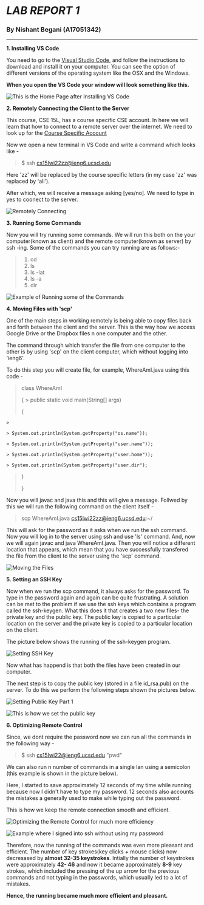 # _**LAB REPORT 1**_ 
### By Nishant Begani (A17051342)
---

**1. Installing VS Code**

You need to go to the [Visual Studio Code](https://code.visualstudio.com/), and follow the instructions to download and install it on your computer. You can see the option of different versions of the operating system like the OSX and the Windows. 

**When you open the VS Code your window will look something like this.**



![This is the Home Page after Installing VS Code](InstallingVSCode.png)

**2. Remotely Connecting the Client to the Server**

This course, CSE 15L, has a course specific CSE account. In here we will learn that how to connect to a remote server over the internet. 
We need to look up for the [Course Specific Account](https://sdacs.ucsd.edu/~icc/index.php) 


Now we open a new terminal in VS Code and write a command which looks like - 
 
 > $ ssh cs15lwi22zz@ieng6.ucsd.edu 

 Here 'zz' will be replaced by the course specific letters (in my case 'zz' was replaced by 'ali'). 

 After which, we will receive a message asking [yes/no]. We need to type in yes to coonect to the server. 




![Remotely Connecting](RemotelyConnecting.png)


**3. Running Some Commands**

Now you will try running some commands. We will run this both on the your computer(known as client) and the remote computer(known as server) by ssh -ing. 
Some of the commands you can try running are as follows:-

>1. cd 
>2. ls 
>3. ls -lat 
>4. ls -a 
>5. dir

![Example of Running some of the Commands](RunningCommands.png) 

**4. Moving Files with 'scp'** 

One of the main steps in working remotely is being able to copy files back and forth between the client and the server. This is the way how we access Google Drive or the Dropbox files n one computer and the other. 

The command through which transfer the file from one computer to the other is by using 'scp' on the client computer, which without logging into 'ieng6'.  

To do this step you will create file, for example, WhereAmI.java using this code -

>class WhereAmI
>
>{
      >
  >public static void main(String[] args) 
  >
  >{
 >
    >
 >
    > System.out.println(System.getProperty("os.name"));
 >
    > System.out.println(System.getProperty("user.name"));
 >
    > System.out.println(System.getProperty("user.home"));
 > 
    > System.out.println(System.getProperty("user.dir");
 >
 >
 >
  >}
 >
  >
 >
 >}


Now you will javac and java this and this will give a message. Follwed by this we will run the following command on the client itself - 

> scp WhereAmI.java cs15lwi22zz@ieng6.ucsd.edu:~/ 

This will ask for the password as it asks when we run the ssh command. 
Now you will log in to the server using ssh and use 'ls' command. And, now we will again javac and java WhereAmI.java. Then you will notice a different location that appears, which mean that you have successfully transfered the file from the client to the server using the 'scp' command. 

![Moving the Files](MovingFiles1.png) 

**5. Setting an SSH Key** 

Now when we run the scp command, it always asks for the password. To type in the password again and again can be quite frustrating. A solution can be met to the problem if we use the ssh keys which contains a program called the ssh-keygen. 
What this does it that creates a two new files- the private key and the public key. The public key is copied to a particular location on the server and the private key is copied to a particular location on the client.  

The picture below shows the running of the ssh-keygen program. 


![Setting SSH Key](SettingSSHKey1.png) 

Now what has happend is that both the files have been created in our computer. 

The next step is to copy the public key (stored in a file id_rsa.pub) on the server. To do this we perform the following steps shown the pictures below. 

![Setting Public Key Part 1](SettingSSHKey2.png) 

![This is how we set the public key](SettingSSHKey3.png) 


**6. Optimizing Remote Control** 

Since, we dont require the password now we can run all the commands in the following way - 

> $ ssh cs15lwi22@ieng6.ucsd.edu "pwd"

We can also run n number of commands in a single lan using a semicolon (this example is shown in the picture below). 

Here, I started to save approximately 12 seconds of my time while running because now I didn't have to type my password. 12 seconds also accounts the mistakes a generally used to make while typing out the password. 

This is how we keep the remote connection smooth and efficient. 


![Optimizing the Remote Control for much more efficiency](OptimizingRemoteControl1.png) 

![Example where I signed into ssh without using my password](SmoothRemoteControl.png) 

Therefore, now the running of the commands was even more pleasant and efficient. The number of key strokes(key clicks + mouse clicks) now decresased by **almost 32-35 keystrokes**. Intially the number of keystrokes were approximately **42- 46** and now it became approximately **8-9** key strokes, which included the pressing of the up arrow for the previous commands and not typing in the passwords, which usually led to a lot of mistakes. 

**Hence, the running became much more efficient and pleasant.**




